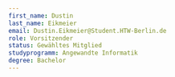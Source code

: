 ```yaml
---
first_name: Dustin
last_name: Eikmeier
email: Dustin.Eikmeier@Student.HTW-Berlin.de
role: Vorsitzender
status: Gewähltes Mitglied
studyprogramm: Angewandte Informatik
degree: Bachelor
---
```

